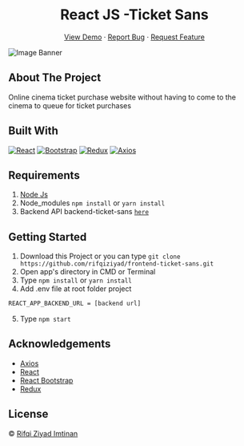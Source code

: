 <h1 align='center'>React JS -Ticket Sans</h1>
  <p align="center">
    <a href=#>View Demo</a>
    ·
    <a href="https://github.com/rifqiziyad/frontend-ticket-sans/issues">Report Bug</a>
    ·
    <a href="https://github.com/rifqiziyad/frontend-ticket-sans/pulls">Request Feature</a>
  </p>

![Image Banner](src/assets/img/bannerm.png)

## About The Project

Online cinema ticket purchase website without having to come to the cinema to queue for ticket purchases

## Built With

[![React](https://img.shields.io/badge/React-v17.0.2-blue)](https://github.com/facebook/react)
[![Bootstrap](https://img.shields.io/badge/Bootstrap-v4.6.x-blue)](https://github.com/react-bootstrap/react-bootstrap)
[![Redux](https://img.shields.io/badge/redux-v4.1.0-yellowgreen)](https://redux.js.org/)
[![Axios](https://img.shields.io/badge/axios-v0.21.0-lightgrey)](https://www.npmjs.com/package/axios)

## Requirements

1. <a href="https://nodejs.org/en/download/">Node Js</a>
2. Node_modules `npm install` or `yarn install`
3. Backend API backend-ticket-sans [`here`](https://github.com/rifqiziyad/backend-ticket-sans)

## Getting Started

1. Download this Project or you can type `git clone https://github.com/rifqiziyad/frontend-ticket-sans.git`
2. Open app's directory in CMD or Terminal
3. Type `npm install` or `yarn install`
4. Add .env file at root folder project

```sh
REACT_APP_BACKEND_URL = [backend url]
```

5. Type `npm start`

## Acknowledgements

- [Axios](https://www.npmjs.com/package/axios)
- [React](https://reactjs.org/)
- [React Bootstrap](https://react-bootstrap.github.io/)
- [Redux](https://redux.js.org/)

## License

© [Rifqi Ziyad Imtinan](https://github.com/rifqiziyad)
